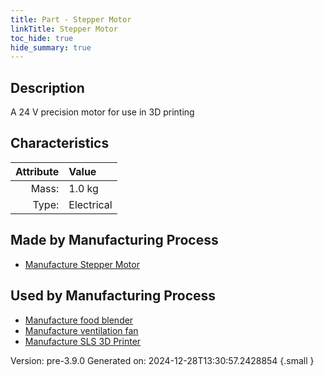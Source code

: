 ```yaml
---
title: Part - Stepper Motor
linkTitle: Stepper Motor
toc_hide: true
hide_summary: true
---
```


## Description
A 24 V precision motor for use in 3D printing

## Characteristics

| Attribute      | Value |
|--------:|:------|
|Mass:|1.0 kg|
|Type:|Electrical|

## Made by Manufacturing Process

- [Manufacture Stepper Motor](/docs/definitions/process/manufacture-stepper-motor)

## Used by Manufacturing Process

- [Manufacture food blender](/docs/definitions/process/manufacture-food-blender)
- [Manufacture ventilation fan](/docs/definitions/process/manufacture-ventilation-fan)
- [Manufacture SLS 3D Printer](/docs/definitions/process/manufacture-sls-3d-printer)


Version: pre-3.9.0 Generated on: 2024-12-28T13:30:57.2428854
{.small }

